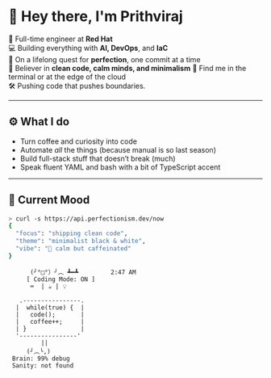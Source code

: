 # 👋 Hey there, I'm Prithviraj

🏢 Full-time engineer at **Red Hat**  
💻 Building everything with **AI, DevOps**, and **IaC**  
🎯 On a lifelong quest for **perfection**, one commit at a time  
🌱 Believer in **clean code, calm minds, and minimalism**
📍 Find me in the terminal or at the edge of the cloud  
🛠️ Pushing code that pushes boundaries.  

---

## ⚙️ What I do

- Turn coffee and curiosity into code  
- Automate *all* the things (because manual is so last season)  
- Build full-stack stuff that doesn’t break (much)  
- Speak fluent YAML and bash with a bit of TypeScript accent

---

## 💭 Current Mood

```bash
> curl -s https://api.perfectionism.dev/now
{
  "focus": "shipping clean code",
  "theme": "minimalist black & white",
  "vibe": "🧘 calm but caffeinated"
}
```

          (╯°□°）╯︵ ┻━┻         2:47 AM  
         [ Coding Mode: ON ]  
          ⌨️  | ☕ | 💡

       .----------------.      
      |  while(true) {  |       
      |   code();       |       
      |   coffee++;     |       
      | }               |       
      '----------------'       
             ||       
         (╯︵╰,)     
     Brain: 99% debug  
     Sanity: not found

